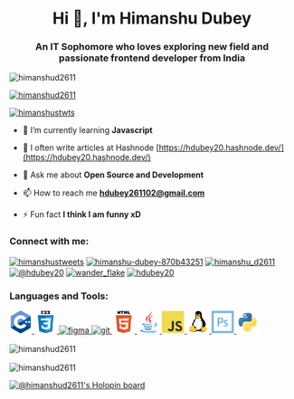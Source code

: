 <h1 align="center">Hi 👋, I'm Himanshu Dubey</h1>
<h3 align="center">An IT Sophomore who loves exploring new field and passionate frontend developer from India</h3>

<p align="left"> <img src="https://komarev.com/ghpvc/?username=himanshud2611&label=Profile%20views&color=0e75b6&style=flat" alt="himanshud2611" /> </p>

<p align="left"> <a href="https://github.com/ryo-ma/github-profile-trophy"><img src="https://github-profile-trophy.vercel.app/?username=himanshud2611" alt="himanshud2611" /></a> </p>

<p align="left"> <a href="https://twitter.com/himanshustwts" target="blank"><img src="https://img.shields.io/twitter/follow/himanshustwts?logo=twitter&style=for-the-badge" alt="himanshustwts" /></a> </p>

- 🌱 I’m currently learning **Javascript**

- 📝 I often write articles at Hashnode [https://hdubey20.hashnode.dev/](https://hdubey20.hashnode.dev/)

- 💬 Ask me about **Open Source and Development**

- 📫 How to reach me **hdubey261102@gmail.com**

- ⚡ Fun fact **I think I am funny xD**

<h3 align="left">Connect with me:</h3>
<p align="left">
<a href="https://twitter.com/himanshustweets" target="blank"><img align="center" src="https://raw.githubusercontent.com/rahuldkjain/github-profile-readme-generator/master/src/images/icons/Social/twitter.svg" alt="himanshustweets" height="30" width="40" /></a>
<a href="https://linkedin.com/in/himanshu-dubey-870b43251" target="blank"><img align="center" src="https://raw.githubusercontent.com/rahuldkjain/github-profile-readme-generator/master/src/images/icons/Social/linked-in-alt.svg" alt="himanshu-dubey-870b43251" height="30" width="40" /></a>
<a href="https://instagram.com/himanshu_d2611" target="blank"><img align="center" src="https://raw.githubusercontent.com/rahuldkjain/github-profile-readme-generator/master/src/images/icons/Social/instagram.svg" alt="himanshu_d2611" height="30" width="40" /></a>
<a href="https://hashnode.com/@hdubey20" target="blank"><img align="center" src="https://raw.githubusercontent.com/rahuldkjain/github-profile-readme-generator/master/src/images/icons/Social/hashnode.svg" alt="@hdubey20" height="30" width="40" /></a>
<a href="https://www.codechef.com/users/wander_flake" target="blank"><img align="center" src="https://cdn.jsdelivr.net/npm/simple-icons@3.1.0/icons/codechef.svg" alt="wander_flake" height="30" width="40" /></a>
<a href="https://www.hackerrank.com/hdubey20" target="blank"><img align="center" src="https://raw.githubusercontent.com/rahuldkjain/github-profile-readme-generator/master/src/images/icons/Social/hackerrank.svg" alt="hdubey20" height="30" width="40" /></a>
</p>

<h3 align="left">Languages and Tools:</h3>
<p align="left"> <a href="https://www.w3schools.com/cpp/" target="_blank" rel="noreferrer"> <img src="https://raw.githubusercontent.com/devicons/devicon/master/icons/cplusplus/cplusplus-original.svg" alt="cplusplus" width="40" height="40"/> </a> <a href="https://www.w3schools.com/css/" target="_blank" rel="noreferrer"> <img src="https://raw.githubusercontent.com/devicons/devicon/master/icons/css3/css3-original-wordmark.svg" alt="css3" width="40" height="40"/> </a> <a href="https://www.figma.com/" target="_blank" rel="noreferrer"> <img src="https://www.vectorlogo.zone/logos/figma/figma-icon.svg" alt="figma" width="40" height="40"/> </a> <a href="https://git-scm.com/" target="_blank" rel="noreferrer"> <img src="https://www.vectorlogo.zone/logos/git-scm/git-scm-icon.svg" alt="git" width="40" height="40"/> </a> <a href="https://www.w3.org/html/" target="_blank" rel="noreferrer"> <img src="https://raw.githubusercontent.com/devicons/devicon/master/icons/html5/html5-original-wordmark.svg" alt="html5" width="40" height="40"/> </a> <a href="https://www.java.com" target="_blank" rel="noreferrer"> <img src="https://raw.githubusercontent.com/devicons/devicon/master/icons/java/java-original.svg" alt="java" width="40" height="40"/> </a> <a href="https://developer.mozilla.org/en-US/docs/Web/JavaScript" target="_blank" rel="noreferrer"> <img src="https://raw.githubusercontent.com/devicons/devicon/master/icons/javascript/javascript-original.svg" alt="javascript" width="40" height="40"/> </a> <a href="https://www.linux.org/" target="_blank" rel="noreferrer"> <img src="https://raw.githubusercontent.com/devicons/devicon/master/icons/linux/linux-original.svg" alt="linux" width="40" height="40"/> </a> <a href="https://www.photoshop.com/en" target="_blank" rel="noreferrer"> <img src="https://raw.githubusercontent.com/devicons/devicon/master/icons/photoshop/photoshop-line.svg" alt="photoshop" width="40" height="40"/> </a> <a href="https://www.python.org" target="_blank" rel="noreferrer"> <img src="https://raw.githubusercontent.com/devicons/devicon/master/icons/python/python-original.svg" alt="python" width="40" height="40"/> </a> </p>
<p><img align="center" src="https://github-readme-stats.vercel.app/api/top-langs?username=himanshud2611&show_icons=true&locale=en&layout=compact" alt="himanshud2611" /></p>

<p><img align="center" src="https://github-readme-streak-stats.herokuapp.com/?user=himanshud2611&" alt="himanshud2611" /></p>

[![@himanshud2611's Holopin board](https://holopin.me/himanshud2611)](https://holopin.io/@himanshud2611)

